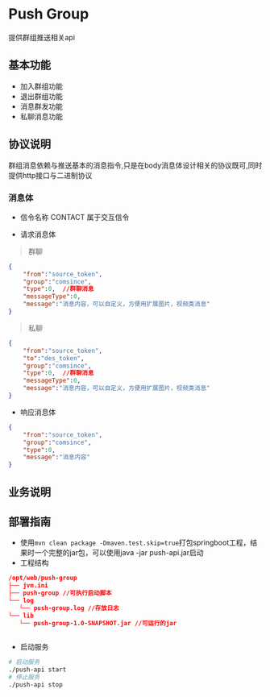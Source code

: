 # Push Group

提供群组推送相关api

## 基本功能
* 加入群组功能
* 退出群组功能
* 消息群发功能
* 私聊消息功能

## 协议说明

群组消息依赖与推送基本的消息指令,只是在body消息体设计相关的协议既可,同时提供http接口与二进制协议

### 消息体

* 信令名称
CONTACT 属于交互信令

* 请求消息体

> 群聊

```json
{
    "from":"source_token",
    "group":"comsince",
    "type":0,  //群聊消息
    "messageType":0,
    "message":"消息内容，可以自定义，方便用扩展图片，视频类消息"
}
```

> 私聊

```json
{
    "from":"source_token",
    "to":"des_token",
    "group":"comsince",
    "type":0,  //群聊消息
    "messageType":0,
    "message":"消息内容，可以自定义，方便用扩展图片，视频类消息"
}
```

* 响应消息体

```json
{
    "from":"source_token",
    "group":"comsince",
    "type":0,
    "message":"消息内容"
}
```

## 业务说明


## 部署指南

* 使用`mvn clean package -Dmaven.test.skip=true`打包springboot工程，结果时一个完整的jar包，可以使用java -jar push-api.jar启动
* 工程结构

```json
/opt/web/push-group
├── jvm.ini
├── push-group //可执行启动脚本
└── log
   └── push-group.log //存放日志
└── lib
   └── push-group-1.0-SNAPSHOT.jar //可运行的jar
   
```

* 启动服务
```bash
# 启动服务
./push-api start
# 停止服务
./push-api stop
```